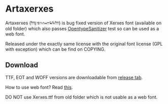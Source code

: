 Artaxerxes
==========
Artaxerxes (𐎠𐎼𐎫𐎧𐏁𐏂𐎠) is bug fixed version of Xerxes font (available on old folder) which also
passes [OpentypeSanitizer](https://code.google.com/p/ots/) test so can be
used as a web font.

Released under the exactly same license with the original font license (GPL with exception)
which can be find on COPYING.

Download
--------
TTF, EOT and WOFF versions are downloadable from [release tab](https://github.com/PersianWikipedia/persianfonts/releases).

How to use web font? Read [this](https://github.com/PersianWikipedia/persianfonts#how-to-use).

DO NOT use Xerxes.ttf from old folder which is not usable as a web font.
